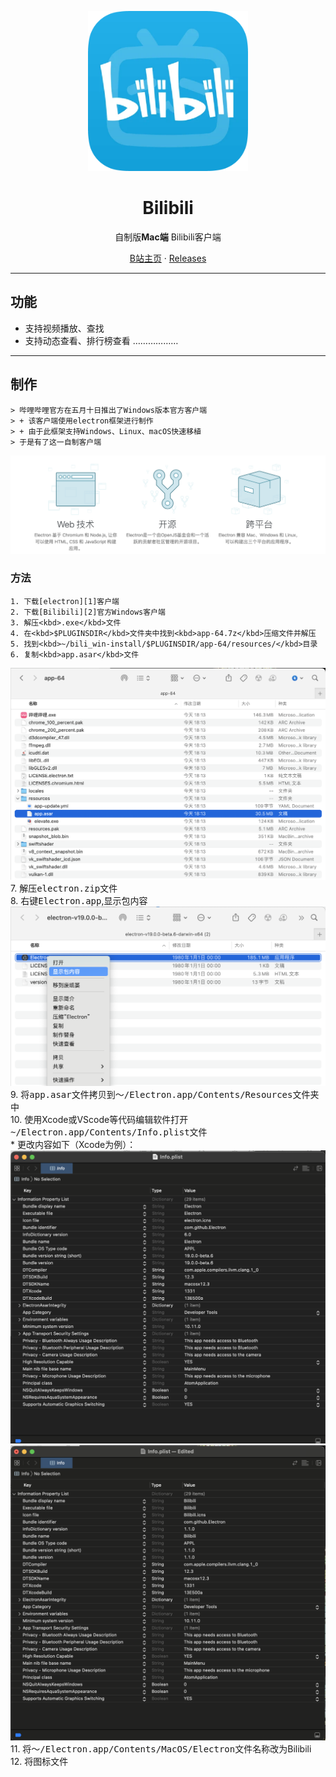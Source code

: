 <p align="center">
<img height="256" src="https://github.com/xlle-er/Bilibili--Mac/blob/main/src/icon1024.png?raw=true" />
</p>

<h1 align="center">Bilibili</h1>

<p align="center">自制版<b>Mac端</b> Bilibili客户端</p>

<p align=center>
<a href="https://space.bilibili.com/119860884">B站主页</a> ·
<a href="https://github.com/xlle-er/Bilibili--Mac/tags">Releases</a>
</p>

---

## 功能

* 支持视频播放、查找  
* 支持动态查看、排行榜查看
………………  

---

## 制作
    > 哔哩哔哩官方在五月十日推出了Windows版本官方客户端
    > + 该客户端使用electron框架进行制作
    > + 由于此框架支持Windows、Linux、macOS快速移植
    > 于是有了这一自制客户端  
    
![electron](https://github.com/xlle-er/Bilibili--Mac/blob/main/src/electron.png?raw=true "electron官网对此产品描述")
    
### 方法
    
    1. 下载[electron][1]客户端  
    2. 下载[Bilibili][2]官方Windows客户端  
    3. 解压<kbd>.exe</kbd>文件  
    4. 在<kbd>$PLUGINSDIR</kbd>文件夹中找到<kbd>app-64.7z</kbd>压缩文件并解压  
    5. 找到<kbd>~/bili_win-install/$PLUGINSDIR/app-64/resources/</kbd>目录  
    6. 复制<kbd>app.asar</kbd>文件  
![app.asar文件](https://github.com/xlle-er/Bilibili--Mac/blob/main/src/file.png?raw=true "app.asar文件位置")
    7. 解压<kbd>electron.zip</kbd>文件  
    8. 右键<kbd>Electron.app</kbd>,显示包内容  
![显示包内容](https://github.com/xlle-er/Bilibili--Mac/blob/main/src/显示包.png?raw=true "显示包内容")
    9. 将<kbd>app.asar</kbd>文件拷贝到<kbd>～/Electron.app/Contents/Resources</kbd>文件夹中     
    10. 使用Xcode或VScode等代码编辑软件打开<kbd>~/Electron.app/Contents/Info.plist</kbd>文件  
        * 更改内容如下（Xcode为例）：
![更改前](https://github.com/xlle-er/Bilibili--Mac/blob/main/src/更改前.png?raw=true "更改前")
![更改后](https://github.com/xlle-er/Bilibili--Mac/blob/main/src/更改后.png?raw=true "更改后")
    11. 将<kbd>～/Electron.app/Contents/MacOS/Electron</kbd>文件名称改为Bilibili  
    12. 将图标文件
